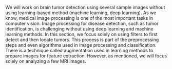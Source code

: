 We will work on brain tumor detection using several sample images without using learning-based method (machine learning, deep learning).
As we know, medical image processing is one of the most important tasks in computer vision. Image processing for disease detection, such as tumor identification, is challenging without using deep learning and machine learning methods. In this section, we focus solely on using filters to first detect and then locate tumors. This process is part of the preprocessing steps and even algorithms used in image processing and classification.
There is a technique called augmentation used in learning methods to prepare images for feature extraction. However, as mentioned, we will focus solely on analyzing a few MRI images.
